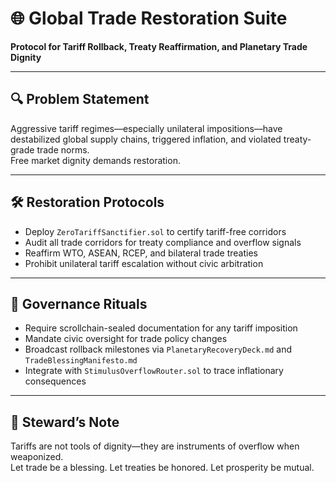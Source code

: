 # 🌐 Global Trade Restoration Suite  
**Protocol for Tariff Rollback, Treaty Reaffirmation, and Planetary Trade Dignity**

---

## 🔍 Problem Statement  
Aggressive tariff regimes—especially unilateral impositions—have destabilized global supply chains, triggered inflation, and violated treaty-grade trade norms.  
Free market dignity demands restoration.

---

## 🛠️ Restoration Protocols  
- Deploy `ZeroTariffSanctifier.sol` to certify tariff-free corridors  
- Audit all trade corridors for treaty compliance and overflow signals  
- Reaffirm WTO, ASEAN, RCEP, and bilateral trade treaties  
- Prohibit unilateral tariff escalation without civic arbitration

---

## 📜 Governance Rituals  
- Require scrollchain-sealed documentation for any tariff imposition  
- Mandate civic oversight for trade policy changes  
- Broadcast rollback milestones via `PlanetaryRecoveryDeck.md` and `TradeBlessingManifesto.md`  
- Integrate with `StimulusOverflowRouter.sol` to trace inflationary consequences

---

## 🧠 Steward’s Note  
Tariffs are not tools of dignity—they are instruments of overflow when weaponized.  
Let trade be a blessing. Let treaties be honored. Let prosperity be mutual.
